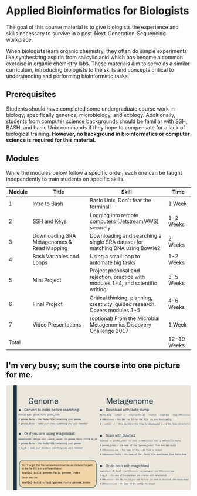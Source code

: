# Applied Bioinformatics for Biologists  
The goal of this course material is to give biologists the experience and skills necessary to survive in a post-Next-Generation-Sequencing workplace.  
  
When biologists learn organic chemistry, they often do simple experiments like synthesizing aspirin from salicylic acid which has become a common exercise in organic chemistry labs. These materials aim to serve as a similar curriculum, introducing biologists to the skills and concepts critical to understanding and performing bioinformatic tasks.  
  
## Prerequisites  
Students should have completed some undergraduate course work in biology, specifically genetics, microbiology, and ecology. Additionally, students from computer science backgrounds should be familiar with SSH, BASH, and basic Unix commands if they hope to compensate for a lack of biological training. **However, no background in bioinformatics or computer science is required for this material.**  
  
## Modules  
While the modules below follow a specific order, each one can be taught independently to train students on specific skills.  
  
Module | Title | Skill | Time 
------ | ----- | ----- | ---- 
1 | Intro to Bash | Basic Unix, Don't fear the terminal! | 1 Week
2 | SSH and Keys | Logging into remote computers (Jetstream/AWS) securely | 1-2 Weeks
3 | Downloading SRA Metagenomes & Read Mapping | Downloading and searching a single SRA dataset for matching DNA using Bowtie2 | 2 Weeks
4 | Bash Variables and Loops | Using a small loop to automate big tasks | 1-2 Weeks
5 | Mini Project | Project proposal and rejection, practice with modules 1-4, and scientific writing | 3-5 Weeks
6 | Final Project | Critical thinking, planning, creativity, guided research. Covers modules 1-5 | 4-6 Weeks
7 | Video Presentations | (optional) From the Microbial Metagenomics Discovery Challenge 2017 | 1 Week
Total | | | 12-19 Weeks


## I'm very busy; sum the course into one picture for me.
![genome_vs_metagenome_commands.png](genome_vs_metagenome_commands.png)
